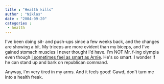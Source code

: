 ```yaml
---
title : "Health kills"
author : "Niklas"
date : "2004-09-20"
categories : 
 - health
---
```


I've been doing sit- and push-ups since a few weeks back, and the changes are showing a bit. My triceps are more evident than my biceps, and I've gained stomach muscles I never thought I'd have. I'm NOT Mr. f-ing olympia even though [I sometimes feel as smart as Arnie](http://www.gopconvention.com/cgi-data/speeches/files/2jl158h8hr9cm5t7e4d379jp6o186680.shtml). He's so smart. I wonder if he can stand up and bark on republican command.

Anyway, I'm very tired in my arms. And it feels good! Gawd, don't turn me into a health freak.
